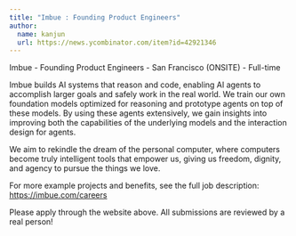 ```yaml
---
title: "Imbue : Founding Product Engineers"
author:
  name: kanjun
  url: https://news.ycombinator.com/item?id=42921346
---
```

Imbue - Founding Product Engineers - San Francisco (ONSITE) - Full-time

Imbue builds AI systems that reason and code, enabling AI agents to accomplish larger goals and safely work in the real world. We train our own foundation models optimized for reasoning and prototype agents on top of these models. By using these agents extensively, we gain insights into improving both the capabilities of the underlying models and the interaction design for agents.

We aim to rekindle the dream of the personal computer, where computers become truly intelligent tools that empower us, giving us freedom, dignity, and agency to pursue the things we love.

For more example projects and benefits, see the full job description: <a href="https:&#x2F;&#x2F;imbue.com&#x2F;careers" rel="nofollow">https:&#x2F;&#x2F;imbue.com&#x2F;careers</a>

Please apply through the website above. All submissions are reviewed by a real person!
<JobApplication />
